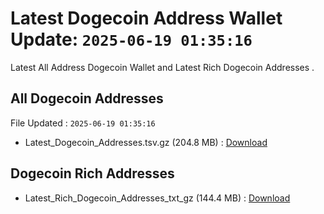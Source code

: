 # Latest Dogecoin Address Wallet Update: `2025-06-19 01:35:16`

Latest All Address Dogecoin Wallet and Latest Rich Dogecoin Addresses .

## All Dogecoin Addresses

File Updated : `2025-06-19 01:35:16`

- Latest_Dogecoin_Addresses.tsv.gz (204.8 MB) : [Download](https://github.com/Pymmdrza/Rich-Address-Wallet/releases/tag/Dogecoin)

## Dogecoin Rich Addresses

- Latest_Rich_Dogecoin_Addresses_txt_gz (144.4 MB) : [Download](https://github.com/Pymmdrza/Rich-Address-Wallet/releases/tag/Dogecoin)
